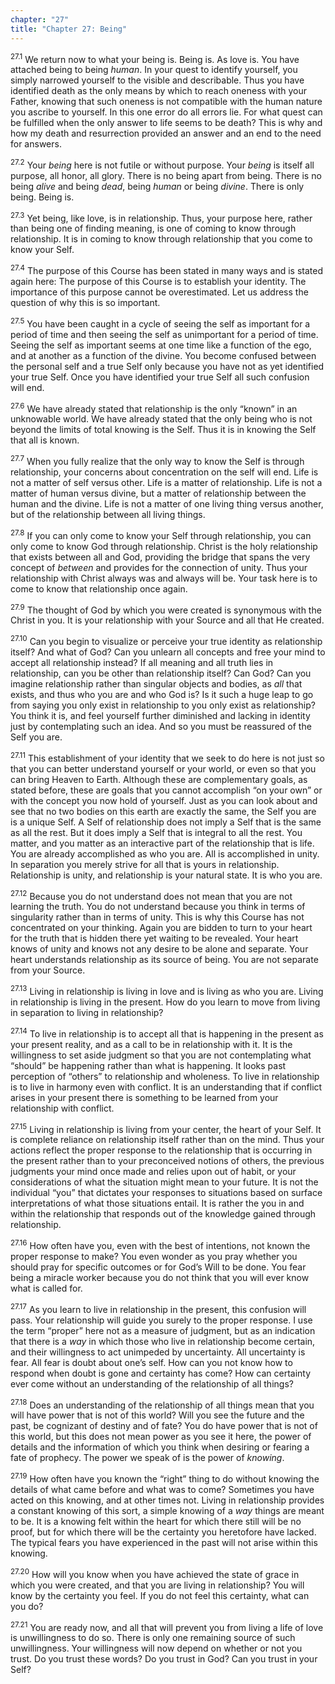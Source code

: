 ```yaml
---
chapter: "27"
title: "Chapter 27: Being"
---
```


<sup>27.1</sup> We return now to what your being is. Being is. As love
is. You have attached being to being *human*. In your quest to identify
yourself, you simply narrowed yourself to the visible and describable.
Thus you have identified death as the only means by which to reach
oneness with your Father, knowing that such oneness is not compatible
with the human nature you ascribe to yourself. In this one error do all
errors lie. For what quest can be fulfilled when the only answer to life
seems to be death? This is why and how my death and resurrection
provided an answer and an end to the need for answers. 

<sup>27.2</sup> Your *being* here is not futile or without purpose. Your
*being* is itself all purpose, all honor, all glory.  There is no being
apart from being. There is no being *alive* and being *dead*, being
*human* or being *divine*. There is only being. Being is.

<sup>27.3</sup> Yet being, like love, is in relationship. Thus, your
purpose here, rather than being one of finding meaning, is one of coming
to know through relationship. It is in coming to know through
relationship that you come to know your Self. 

<sup>27.4</sup> The purpose of this Course has been stated in many ways
and is stated again here: The purpose of this Course is to establish
your identity. The importance of this purpose cannot be overestimated.
Let us address the question of why this is so important.

<sup>27.5</sup> You have been caught in a cycle of seeing the self as
important for a period of time and then seeing the self as unimportant
for a period of time. Seeing the self as important seems at one time
like a function of the ego, and at another as a function of the divine.
You become confused between the personal self and a true Self only
because you have not as yet identified your true Self. Once you have
identified your true Self all such confusion will end. 

<sup>27.6</sup> We have already stated that relationship is the only
“known” in an unknowable world. We have already stated that the only
being who is not beyond the limits of total knowing is the Self. Thus it
is in knowing the Self that all is known. 

<sup>27.7</sup> When you fully realize that the only way to know the
Self is through relationship, your concerns about concentration on the
self will end.  Life is not a matter of self versus other. Life is a
matter of relationship. Life is not a matter of human versus divine, but
a matter of relationship between the human and the divine. Life is not a
matter of one living thing versus another, but of the relationship
between all living things. 

<sup>27.8</sup> If you can only come to know your Self through
relationship, you can only come to know God through relationship. Christ
is the holy relationship that exists between all and God, providing the
bridge that spans the very concept of *between* and provides for the
connection of unity. Thus your relationship with Christ always was and
always will be.  Your task here is to come to know that relationship
once again. 

<sup>27.9</sup> The thought of God by which you were created is
synonymous with the Christ in you. It is your relationship with your
Source and all that He created. 

<sup>27.10</sup> Can you begin to visualize or perceive your true
identity as relationship itself? And what of God? Can you unlearn all
concepts and free your mind to accept all relationship instead? If all
meaning and all truth lies in relationship, can you be other than
relationship itself? Can God? Can you imagine relationship rather than
singular objects and bodies, as *all* that exists, and thus who you are
and who God is? Is it such a huge leap to go from saying you only exist
in relationship to you only exist as relationship? You think it is, and
feel yourself further diminished and lacking in identity just by
contemplating such an idea. And so you must be reassured of the Self you
are. 

<sup>27.11</sup> This establishment of your identity that we seek to do
here is not just so that you can better understand yourself or your
world, or even so that you can bring Heaven to Earth. Although these are
complementary goals, as stated before, these are goals that you cannot
accomplish “on your own” or with the concept you now hold of yourself.
Just as you can look about and see that no two bodies on this earth are
exactly the same, the Self you are is a unique Self. A Self of
relationship does not imply a Self that is the same as all the rest. But
it does imply a Self that is integral to all the rest. You matter, and
you matter as an interactive part of the relationship that is life. You
are already accomplished as who you are. All is accomplished in unity.
In separation you merely strive for all that is yours in relationship.
Relationship is unity, and relationship is your natural state. It is who
you are. 

<sup>27.12</sup> Because you do not understand does not mean that you
are not learning the truth. You do not understand because you think in
terms of singularity rather than in terms of unity. This is why this
Course has not concentrated on your thinking. Again you are bidden to
turn to your heart for the truth that is hidden there yet waiting to be
revealed.  Your heart knows of unity and knows not any desire to be
alone and separate. Your heart understands relationship as its source of
being.  You are not separate from your Source. 

<sup>27.13</sup> Living in relationship is living in love and is living
as who you are. Living in relationship is living in the present. How do
you learn to move from living in separation to living in relationship? 

<sup>27.14</sup> To live in relationship is to accept all that is
happening in the present as your present reality, and as a call to be in
relationship with it. It is the willingness to set aside judgment so
that you are not contemplating what “should” be happening rather than
what is happening.  It looks past perception of “others” to relationship
and wholeness. To live in relationship is to live in harmony even with
conflict. It is an understanding that if conflict arises in your present
there is something to be learned from your relationship with conflict. 

<sup>27.15</sup> Living in relationship is living from your center, the
heart of your Self. It is complete reliance on relationship itself
rather than on the mind. Thus your actions reflect the proper response
to the relationship that is occurring in the present rather than to your
preconceived notions of others, the previous judgments your mind once
made and relies upon out of habit, or your considerations of what the
situation might mean to your future. It is not the individual “you” that
dictates your responses to situations based on surface interpretations
of what those situations entail. It is rather the you in and within the
relationship that responds out of the knowledge gained through
relationship. 

<sup>27.16</sup> How often have you, even with the best of intentions,
not known the proper response to make? You even wonder as you pray
whether you should pray for specific outcomes or for God’s Will to be
done. You fear being a miracle worker because you do not think that you
will ever know what is called for. 

<sup>27.17</sup> As you learn to live in relationship in the present,
this confusion will pass. Your relationship will guide you surely to the
proper response. I use the term “proper” here not as a measure of
judgment, but as an indication that there is a *way* in which those who
live in relationship become certain, and their willingness to act
unimpeded by uncertainty. All uncertainty is fear. All fear is doubt
about one’s self. How can you not know how to respond when doubt is gone
and certainty has come? How can certainty ever come without an
understanding of the relationship of all things? 

<sup>27.18</sup> Does an understanding of the relationship of all things
mean that you will have power that is not of this world? Will you see
the future and the past, be cognizant of destiny and of fate? You do
have power that is not of this world, but this does not mean power as
you see it here, the power of details and the information of which you
think when desiring or fearing a fate of prophecy. The power we speak of
is the power of *knowing*. 

<sup>27.19</sup> How often have you known the “right” thing to do
without knowing the details of what came before and what was to come?
Sometimes you have acted on this knowing, and at other times not. Living
in relationship provides a constant knowing of this sort, a simple
knowing of a *way* things are meant to be. It is a knowing felt within
the heart for which there still will be no proof, but for which there
will be the certainty you heretofore have lacked. The typical fears you
have experienced in the past will not arise within this knowing. 

<sup>27.20</sup> How will you know when you have achieved the state of
grace in which you were created, and that you are living in
relationship? You will know by the certainty you feel. If you do not
feel this certainty, what can you do? 

<sup>27.21</sup> You are ready now, and all that will prevent you from
living a life of love is unwillingness to do so. There is only one
remaining source of such unwillingness. Your willingness will now depend
on whether or not you trust. Do you trust these words? Do you trust in
God?  Can you trust in your Self?

